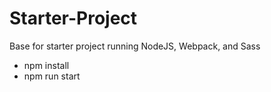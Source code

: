 # Starter-Project
Base for starter project running NodeJS, Webpack, and Sass
* npm install
* npm run start
